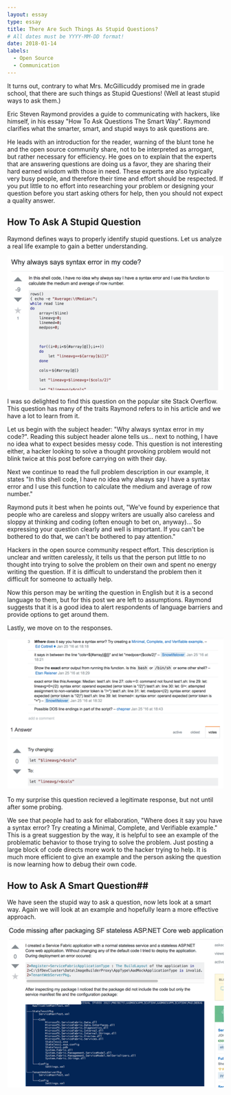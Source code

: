 ```yaml
---
layout: essay
type: essay
title: There Are Such Things As Stupid Questions?
# All dates must be YYYY-MM-DD format!
date: 2018-01-14
labels:
  - Open Source 
  - Communication
---
```


It turns out, contrary to what Mrs. McGillicuddy promised me in grade school, that there are such things as Stupid Questions! (Well at least stupid ways to ask them.) 

Eric Steven Raymond provides a guide to communicating with hackers, like himself, in his essay "How To Ask Questions The Smart Way". Raymond clarifies what the smarter, smart, and stupid ways to ask questions are. 

He leads with an introduction for the reader, warning of the blunt tone he and the open source community share, not to be interpreted as arrogant, but rather necessary for efficiency. He goes on to explain that the experts that are answering questions are doing us a favor, they are sharing their hard earned wisdom with those in need. These experts are also typically very busy people, and therefore their time and effort should be respected. If you put little to no effort into researching your problem or designing your question before you start asking others for help, then you should not expect a quality answer. 

## How To Ask A Stupid Question ##

Raymond defines ways to properly identify stupid questions. Let us analyze a real life example to gain a better understanding. 

<img class="ui large right floated rounded image" src="../images/stupidQuestion.png">

I was so delighted to find this question on the popular site Stack Overflow. This question has many of the traits Raymond refers to in his article and we have a lot to learn from it.

Let us begin with the subject header: "Why always syntax error in my code?". Reading this subject header alone tells us... next to nothing, I have no idea what to expect besides messy code. This question is not interesting either, a hacker looking to solve a thought provoking problem would not blink twice at this post before carrying on with their day.

Next we continue to read the full problem description in our example, it states "In this shell code, I have no idea why always say I have a syntax error and I use this function to calculate the medium and average of row number."

Raymond puts it best when he points out, "We've found by experience that people who are careless and sloppy writers are usually also careless and sloppy at thinking and coding (often enough to bet on, anyway)... So expressing your question clearly and well is important. If you can't be bothered to do that, we can't be bothered to pay attention."

Hackers in the open source community respect effort. This description is unclear and written carelessly, it tells us that the person put little to no thought into trying to solve the problem on their own and spent no energy writing the question. If it is difficult to understand the problem then it difficult for someone to actually help.  

Now this person may be writing the question in English but it is a second language to them, but for this post we are left to assumptions. Raymond suggests that it is a good idea to alert respondents of language barriers and provide options to get around them.

Lastly, we move on to the responses.

<img class="ui large left floated rounded image" src="../images/stupidResponse.png">

To my surprise this question recieved a legitimate response, but not until after some probing.

We see that people had to ask for ellaboration, "Where does it say you have a syntax error? Try creating a Minimal, Complete, and Verifiable example." This is a great suggestion by the way, it is helpful to see an example of the problematic behavior to those trying to solve the problem. Just posting a large block of code directs more work to the hacker trying to help. It is much more efficient to give an example and the person asking the question is now learning how to debug their own code.


## How to Ask A Smart Question##

We have seen the stupid way to ask a question, now lets look at a smart way. Again we will look at an example and hopefully learn a more effective approach.

<img class="ui large right floated rounded image" src="../images/smartQuestion.png">

